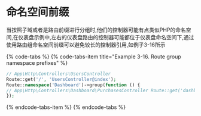 # 命名空间前缀

当按照子域或者是路由前缀进行分组时,他们的控制器可能有点类似PHP的命名空间,在仪表盘示例中,左右的仪表盘路由的控制器可能都位于仪表盘命名空间下,通过使用路由组命名空间前缀可以避免较长的控制器引用,如例子3-16所示

{% code-tabs %}
{% code-tabs-item title="Example 3-16. Route group namespace prefixes" %}
```php
// App\Http\Controllers\UsersController
Route::get('/', 'UsersController@index');
Route::namespace('Dashboard')->group(function () {
// App\Http\Controllers\Dashboard\PurchasesController Route::get('dashboard/purchases', 'PurchasesController@index');
});
```
{% endcode-tabs-item %}
{% endcode-tabs %}

